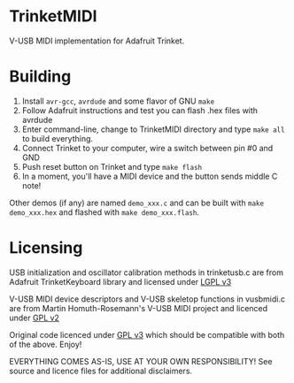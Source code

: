 # TrinketMIDI

V-USB MIDI implementation for Adafruit Trinket.

# Building

1. Install `avr-gcc`, `avrdude` and some flavor of GNU `make`
2. Follow Adafruit instructions and test you can flash .hex files with avrdude
3. Enter command-line, change to TrinketMIDI directory and type `make all` to
   build everything.
4. Connect Trinket to your computer, wire a switch between pin #0 and GND
5. Push reset button on Trinket and type `make flash`
6. In a moment, you'll have a MIDI device and the button sends middle C note!

Other demos (if any) are named `demo_xxx.c` and can be built with `make
demo_xxx.hex` and flashed with `make demo_xxx.flash`.

# Licensing

USB initialization and oscillator calibration methods in trinketusb.c are from
Adafruit TrinketKeyboard library and licensed under [LGPL v3](LICENSE_LGPL3)

V-USB MIDI device descriptors and V-USB skeletop functions in vusbmidi.c are from Martin
Homuth-Rosemann's V-USB MIDI project and licenced under [GPL v2](LICENSE_VUSBMIDI)

Original code licenced under [GPL v3](LICENSE) which should be
compatible with both of the above. Enjoy!

EVERYTHING COMES AS-IS, USE AT YOUR OWN RESPONSIBILITY! See source and licence
files for additional disclaimers.
